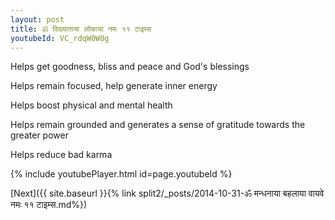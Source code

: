 ```yaml
---
layout: post
title: ॐ विख्याताया लोकाया नमः ११ टाइम्स
youtubeId: VC_rdqW0W0g
---
```

 
 
Helps get goodness, bliss and peace and God's blessings
 
Helps remain focused, help generate inner energy 
 
Helps boost physical and mental health 
 
Helps remain grounded and generates a sense of gratitude towards the greater power 
 
Helps reduce bad karma
 
 
 
 


{% include youtubePlayer.html id=page.youtubeId %}
 
[Next]({{ site.baseurl }}{% link  split2/_posts/2014-10-31-ॐ मन्धनाया बहलाया वायवे नमः ११ टाइम्स.md%})
 
